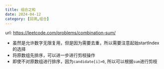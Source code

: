 ```yaml
---
title: 组合之和
date: 2024-04-12
category: [回溯,组合]
---
```


url: https://leetcode.com/problems/combination-sum/



- 虽然是允许数字无限复用，但是因为需要去重，所以需要注意起始startIndex的选择
- 将原数组先排序，可以进一步进行剪枝操作
- 即使不对原数组进行排序，因为`candidate[i]>0`, 所以可以根据`sum`进行剪枝

